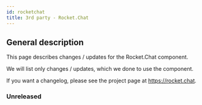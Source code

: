 ```yaml
---
id: rocketchat 
title: 3rd party - Rocket.Chat 
---
```


## General description

This page describes changes / updates for the  Rocket.Chat  component.

We will list only changes / updates, which we done to use the component.

If you want a changelog, please see the project page at https://rocket.chat.

### Unreleased
